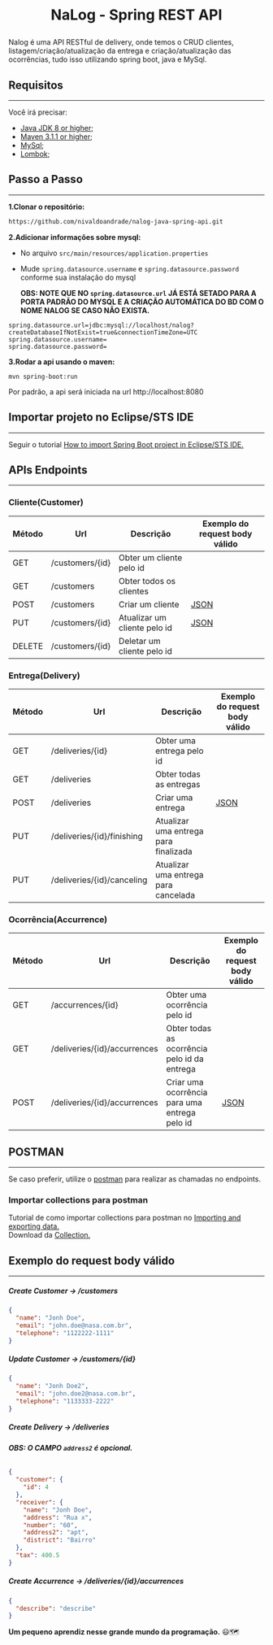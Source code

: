 # <p style="margin-top: 16px" align="center">NaLog - Spring REST API</p>

Nalog é uma API RESTful de delivery, onde temos o CRUD clientes, listagem/criação/atualização da entrega e criação/atualização das ocorrências, tudo isso utilizando spring boot, java e MySql.

## **Requisitos**

---

Você irá precisar:

- [Java JDK 8 or higher](https://www.oracle.com/java/technologies/downloads/);
- [Maven 3.1.1 or higher](https://maven.apache.org/index.html);
- [MySql](https://www.mysql.com/);
- [Lombok](https://projectlombok.org/);

## **Passo a Passo**

---

**1.Clonar o repositório:**

```bash
https://github.com/nivaldoandrade/nalog-java-spring-api.git
```

**2.Adicionar informações sobre mysql:**

- No arquivo `src/main/resources/application.properties`
- Mude `spring.datasource.username` e `spring.datasource.password` conforme sua instalação do mysql

  **OBS: NOTE QUE NO `spring.datasource.url` JÁ ESTÁ SETADO PARA A PORTA PADRÃO DO MYSQL E A CRIAÇÃO AUTOMÁTICA DO BD COM O NOME NALOG SE CASO NÃO EXISTA.**

```
spring.datasource.url=jdbc:mysql://localhost/nalog?createDatabaseIfNotExist=true&connectionTimeZone=UTC
spring.datasource.username=
spring.datasource.password=
```

**3.Rodar a api usando o maven:**

```
mvn spring-boot:run
```

Por padrão, a api será iniciada na url http://localhost:8080

## **Importar projeto no Eclipse/STS IDE**

---

Seguir o tutorial [How to import Spring Boot project in Eclipse/STS IDE.](https://www.websparrow.org/misc/how-to-import-spring-boot-project-in-eclipse-sts-ide)

## **APIs Endpoints**

---

### Cliente(Customer)

| Método | Url             | Descrição                    | Exemplo do request body válido |
| ------ | --------------- | ---------------------------- | ------------------------------ |
| GET    | /customers/{id} | Obter um cliente pelo id     |                                |
| GET    | /customers      | Obter todos os clientes      |                                |
| POST   | /customers      | Criar um cliente             | [JSON](#customerPost)          |
| PUT    | /customers/{id} | Atualizar um cliente pelo id | [JSON](#customerPut)           |
| DELETE | /customers/{id} | Deletar um cliente pelo id   |                                |

### Entrega(Delivery)

| Método | Url                        | Descrição                             | Exemplo do request body válido |
| ------ | -------------------------- | ------------------------------------- | ------------------------------ |
| GET    | /deliveries/{id}           | Obter uma entrega pelo id             |                                |
| GET    | /deliveries                | Obter todas as entregas               |                                |
| POST   | /deliveries                | Criar uma entrega                     | [JSON](#deliveryPost)          |
| PUT    | /deliveries/{id}/finishing | Atualizar uma entrega para finalizada |                                |
| PUT    | /deliveries/{id}/canceling | Atualizar uma entrega para cancelada  |                                |

### Ocorrência(Accurrence)

| Método | Url                          | Descrição                                     | Exemplo do request body válido |
| ------ | ---------------------------- | --------------------------------------------- | ------------------------------ |
| GET    | /accurrences/{id}            | Obter uma ocorrência pelo id                  |                                |
| GET    | /deliveries/{id}/accurrences | Obter todas as ocorrência pelo id da entrega  |                                |
| POST   | /deliveries/{id}/accurrences | Criar uma ocorrência para uma entrega pelo id | [JSON](#occurrencePost)        |

## **POSTMAN**

---

Se caso preferir, utilize o [postman](https://www.postman.com/) para realizar as chamadas no endpoints.

### Importar collections para postman

Tutorial de como importar collections para postman no [Importing and exporting data.](https://learning.postman.com/docs/getting-started/importing-and-exporting-data/)  
Download da [Collection.](https://github.com/nivaldoandrade/nalog-java-spring-api/blob/main/postman/Nalog.postman_collection.json)

## **Exemplo do request body válido**

---

##### <a id="customerPost">Create Customer -> /customers</a>

```json
{
  "name": "Jonh Doe",
  "email": "john.doe@nasa.com.br",
  "telephone": "1122222-1111"
}
```

##### <a id="customerPut">Update Customer -> /customers/{id}</a>

```json
{
  "name": "Jonh Doe2",
  "email": "john.doe2@nasa.com.br",
  "telephone": "1133333-2222"
}
```

##### <a id="deliveryPost">Create Delivery -> /deliveries</a>

###### **OBS: O CAMPO `address2` é opcional.**

```json
{
  "customer": {
    "id": 4
  },
  "receiver": {
    "name": "Jonh Doe",
    "address": "Rua x",
    "number": "60",
    "address2": "apt",
    "district": "Bairro"
  },
  "tax": 400.5
}
```

##### <a id="occurrencePost">Create Accurrence -> /deliveries/{id}/accurrences</a>

```json
{
  "describe": "describe"
}
```

**Um pequeno aprendiz nesse grande mundo da programação.** 😃🗺
